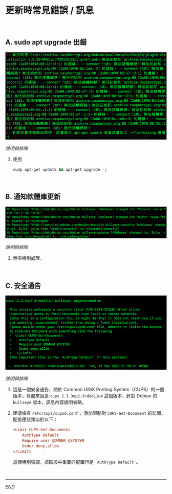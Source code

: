 # 更新時常見錯誤 / 訊息

</br>

## A. sudo apt upgrade 出錯

![](images/img_04.png)

_說明與排除_

1. 使用

   ```bash
   sudp apt-get update && apt-get upgrade -y
   ```

</br>

## B. 通知軟體庫更新

![](images/img_06.png)

_說明與排除_

1. 無需特別處理。

</br>

## C. 安全通告 

![](images/img_07.png)

_說明與排除_

1. 這是一個安全通告，關於 Common UNIX Printing System（CUPS）的一個版本，具體來說是 `cups 2.3.3op2-3+deb11u4` 這個版本，針對 Debian 的 `bullseye` 版本，訊息內容說明省略。

2. 建議檢查 `/etc/cups/cupsd.conf` ，添加限制對 `CUPS-Get-Document` 的訪問，配置應該類似於以下：

    ```ini
    <Limit CUPS-Get-Document>
        AuthType Default
        Require user @OWNER @SYSTEM
        Order deny,allow
    </Limit>
    ```
    這裡特別強調，該區段中重要的配置行是 `'AuthType Default'`。


</br>

---

_END_
